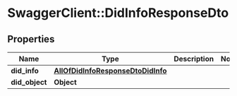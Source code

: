 # SwaggerClient::DidInfoResponseDto

## Properties
Name | Type | Description | Notes
------------ | ------------- | ------------- | -------------
**did_info** | [**AllOfDidInfoResponseDtoDidInfo**](AllOfDidInfoResponseDtoDidInfo.md) |  | 
**did_object** | **Object** |  | 

